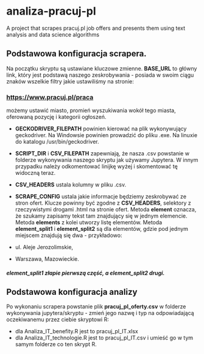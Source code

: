 # analiza-pracuj-pl
A project that scrapes pracuj.pl job offers and presents them using text analysis and data science algorithms


## Podstawowa konfiguracja scrapera.

Na początku skryptu są ustawiane kluczowe zmienne. **BASE_URL** to główny link, który jest podstawą naszego zeskrobywania - posiada w swoim ciągu znaków wszelkie filtry jakie ustawiliśmy na stronie:
### https://www.pracuj.pl/praca 
możemy ustawić miasto, promień wyszukiwania wokół tego miasta, oferowaną pozycję i kategorii ogłoszeń.

* **GECKODRIVER_FILEPATH** powinien kierować na plik wykonywujący geckodriver. Na Windowsie powinien prowadzić do pliku .exe. Na linuxie do katalogu /usr/bin/geckodriver.
* **SCRIPT_DIR** i **CSV_FILEPATH** zapewniają, że nasza .csv powstanie w folderze wykonywania naszego skryptu jak używamy Jupytera. W innym przypadku należy odkomentować linijkę wyżej i skomentować tę widoczną teraz.
* **CSV_HEADERS** ustala kolumny w pliku .csv.
* **SCRAPE_CONFIG** ustala jakie informacje będziemy zeskrobywać ze stron ofert. Klucze powinny być zgodne z **CSV_HEADERS**, selektory z rzeczywistymi drogami .html na stronie ofert. Metoda **element** oznacza, że szukamy zapisamy tekst tam znajdujący się w jednym elemencie. Metoda **elements** z kolei utworzy listę elementów. Metoda **element_split1** i **element_split2** są dla elementów, gdzie pod jednym miejscem znajdują się dwa - przykładowo:

* ul. Aleje Jerozolimskie,
* Warszawa, Mazowieckie.
##### **element_split1** złapie pierwszą część, a **element_split2** drugi.

## Podstawowa konfiguracja analizy

Po wykonaniu scrapera powstanie plik **pracuj_pl_oferty.csv** w folderze wykonywania jupytera/skryptu - zmień jego nazwę i typ na odpowiadającą oczekiwanemu przez ciebie skryptowi R: 
* dla Analiza_IT_benefity.R jest to pracuj_pl_IT.xlsx
* dla Analiza_IT_technologie.R jest to pracuj_pl_IT.csv
i umieść go w tym samym folderze co ten skrypt R.
